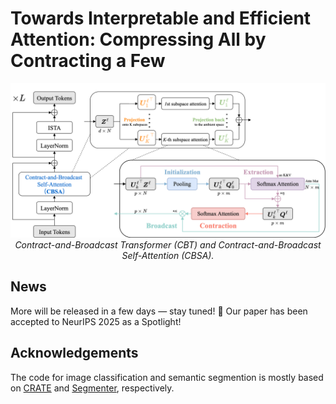 # Towards Interpretable and Efficient Attention: Compressing All by Contracting a Few

<p align="center"> <img src="assets/CBT_arch.png" width="800px"/> <br> <em>Contract-and-Broadcast Transformer (CBT) and Contract-and-Broadcast Self-Attention (CBSA).</em> </p>



## News
 More will be released in a few days — stay tuned!
🎉 Our paper has been accepted to NeurIPS 2025 as a Spotlight!

## Acknowledgements
The code for image classification and semantic segmention is mostly based on [CRATE](https://github.com/Ma-Lab-Berkeley/CRATE) and [Segmenter](https://github.com/rstrudel/segmenter), respectively.
